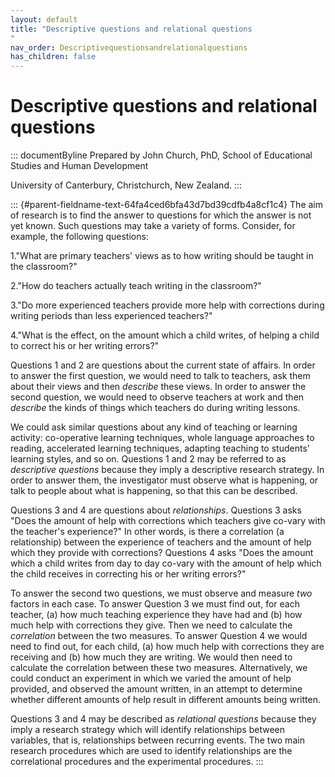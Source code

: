 ```yaml
---
layout: default
title: "Descriptive questions and relational questions 
"
nav_order: Descriptivequestionsandrelationalquestions
has_children: false
---
```

# Descriptive questions and relational questions 


::: documentByline
Prepared by John Church, PhD, School of Educational Studies and Human
Development

University of Canterbury, Christchurch, New Zealand.
:::

::: {#parent-fieldname-text-64fa4ced6bfa43d7bd39cdfb4a8cf1c4}
The aim of research is to find the answer to questions for which the
answer is not yet known. Such questions may take a variety of forms.
Consider, for example, the following questions:

1."What are primary teachers\' views as to how writing should be taught
in the classroom?"

2."How do teachers actually teach writing in the classroom?"

3."Do more experienced teachers provide more help with corrections
during writing periods than less experienced teachers?"

4."What is the effect, on the amount which a child writes, of helping a
child to correct his or her writing errors?"

Questions 1 and 2 are questions about the current state of affairs. In
order to answer the first question, we would need to talk to teachers,
ask them about their views and then *describe* these views. In order to
answer the second question, we would need to observe teachers at work
and then *describe* the kinds of things which teachers do during writing
lessons.

We could ask similar questions about any kind of teaching or learning
activity: co-operative learning techniques, whole language approaches to
reading, accelerated learning techniques, adapting teaching to
students\' learning styles, and so on. Questions 1 and 2 may be referred
to as *descriptive questions* because they imply a descriptive research
strategy. In order to answer them, the investigator must observe what is
happening, or talk to people about what is happening, so that this can
be described.

Questions 3 and 4 are questions about *relationships*. Questions 3 asks
"Does the amount of help with corrections which teachers give co-vary
with the teacher\'s experience?" In other words, is there a correlation
(a relationship) between the experience of teachers and the amount of
help which they provide with corrections? Questions 4 asks "Does the
amount which a child writes from day to day co-vary with the amount of
help which the child receives in correcting his or her writing errors?"

To answer the second two questions, we must observe and measure *two*
factors in each case. To answer Question 3 we must find out, for each
teacher, (a) how much teaching experience they have had and (b) how much
help with corrections they give. Then we need to calculate the
*correlation* between the two measures. To answer Question 4 we would
need to find out, for each child, (a) how much help with corrections
they are receiving and (b) how much they are writing. We would then need
to calculate the correlation between these two measures. Alternatively,
we could conduct an experiment in which we varied the amount of help
provided, and observed the amount written, in an attempt to determine
whether different amounts of help result in different amounts being
written.

Questions 3 and 4 may be described as *relational questions* because
they imply a research strategy which will identify relationships between
variables, that is, relationships between recurring events. The two main
research procedures which are used to identify relationships are the
correlational procedures and the experimental procedures.
:::

